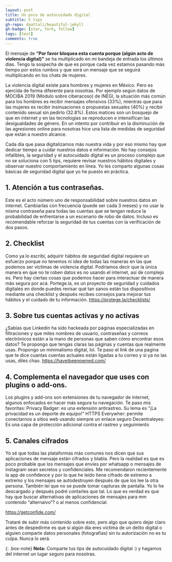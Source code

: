 ```yaml
---
layout: post
title: Un poco de autocuidado digital
subtitle: 5 tips
gh-repo: daattali/beautiful-jekyll
gh-badge: [star, fork, follow]
tags: [test]
comments: true
---
```


El mensaje de **“Por favor bloquea esta cuenta porque (algún acto de violencia digital)”** se ha multiplicado en mi bandeja de entrada los últimos días. Tengo la sospecha de que es porque cada vez estamos pasando más tiempo por estos rumbos y que será un mensaje que se seguirá multiplicando en los chats de mujeres.

La violencia digital existe para hombres y mujeres en México. Pero es ejercida de forma diferente para nosotras. Por  ejemplo según datos de MOCIBA 2019 (Módulo sobre ciberacoso) de INEGI, la situación más común para los hombres es recibir mensajes ofensivos (33%), mientras que para las mujeres es recibir insinuaciones o propuestas sexuales (40%) y recibir contenido sexual sin pedirlo (32.8%). Estos matices son un bosquejo de que en internet y en las tecnologías se reproducen e intensifican las desigualdades de género. En un intento por contribuir en la disminución de las agresiones ​online para nosotras hice una lista de medidas de seguridad que están a nuestro alcance.

Cada día que pasa digitalizamos más nuestra vida y por eso mismo hay que dedicar tiempo a cuidar nuestros datos e información. No hay consejos infalibles, la seguridad y el autocuidado digital es un proceso complejo que no se soluciona con 5 tips, requiere revisar nuestros hábitos digitales y observar nuestro comportamiento en línea. Yo les comparto algunas cosas básicas de seguridad digital que yo he puesto en práctica.  

## 1. 	Atención a tus contraseñas.
Este es el acto número uno de responsabilidad sobre nuestros datos en internet. Cambiarlas con frecuencia (puede ser cada 3 meses) y no usar la misma contraseña para todas las cuentas que se tengan reduce la probabilidad de enfrentarse a un escenario de robo de datos.  Incluso es recomendable reforzar la seguridad de tus cuentas con la verificación de dos pasos.

## 2. 	Checklist
Como ya lo escribí, adquirir hábitos de seguridad digital requiere un esfuerzo porque no tenemos ni idea de todas las maneras en las que podemos ser víctimas de violencia digital. Podríamos decir que la única manera en que no te roben datos es no usando el internet, así de complejo es. Pero hay ciertas cosas que podemos hacer para interactuar de manera más segura por acá. Portege.la, es un proyecto de seguridad y cuidados digitales en donde puedes revisar qué tan sanos están tus dispositivos mediante una checklist y después recibes consejos para mejorar tus hábitos y el cuidado de tu información.
https://protege.la/checklists/

## 3. 	Sobre tus cuentas activas y no activas
 ¿Sabías que Linkedin ha sido hackeada por páginas especializadas en filtraciones y que miles nombres de usuario, contraseñas y correos electrónicos están a la mano de personas que saben cómo encontrar esos datos?
Te propongo que tengas claras las páginas y cuentas que realmente usas. Propongo un minimalismo digital, lol.
Te paso el link de una pagina que te dice cuantas cuentas actuales están ligadas a tu correo y si ya no las usas, diles chao.
 https://haveibeenpwned.com/

## 4. 	Complementa el navegador que uses con plugins o add-ons.
Los plugins y add-ons son extensiones de tu navegador de internet, algunos enfocados en hacer más segura tu navegación.
Te paso mis favoritas:
Privacy Badger: es una extensión antirastreo. Su lema es “¡La privacidad es un deporte de equipo!”
HTTPS Everywher: permite conectarnos a sitios web usando siempre un enlace seguro
Decentraleyes: Es una capa de protección adicional contra el rastreo y seguimiento

## 5. 	Canales cifrados
Yo sé que todas las plataformas más comunes nos dicen que sus aplicaciones de mensaje están cifrados y blabla. Pero la realidad es que es poco probable que los mensajes que envíes por whatsapp o mensajes de instagram sean secretos y confidenciales.
Me recomendaron recientemente la app de confidence y por lo que he leído tiene cifrado de extremo a extremo y los mensajes se autodestruyen después de que los lee la otra persona. También leí que no se puede tomar capturas de pantalla. Yo lo he descargado y después podré contarles que tal. Lo que es verdad es que hay que buscar alternativas de aplicaciones de mensajes para mm contenido “alternaivo”? o al menos confidencial.

https://getconfide.com/


Trataré de subir más contenido sobre esto, pero algo que quiero dejar claro antes de despedirme es que si algún día eres víctima de un delito digital o alguien comparte datos personales (fotografías) sin tu autorización no es tu culpa. Nunca lo será.



{: .box-note}
**Nota:** Comparte tus tips de autocuidado digital :) y hagamos del internet un lugar seguro para nosotras.
